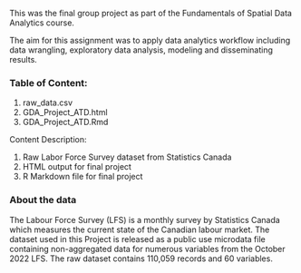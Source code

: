 This was the final group project as part of the Fundamentals of Spatial Data Analytics course.

The aim for this assignment was to apply data analytics workflow including data wrangling, exploratory data analysis, modeling and disseminating results.

### Table of Content:
1. raw_data.csv
2. GDA_Project_ATD.html
3. GDA_Project_ATD.Rmd

Content Description:
1. Raw Labor Force Survey dataset from Statistics Canada
2. HTML output for final project
3. R Markdown file for final project

### About the data
The Labour Force Survey (LFS) is a monthly survey by Statistics Canada which measures the current state of the Canadian labour market. The dataset used in this Project is released as a public use microdata file containing non-aggregated data for numerous variables from the October 2022 LFS.
The raw dataset contains 110,059 records and 60 variables.
